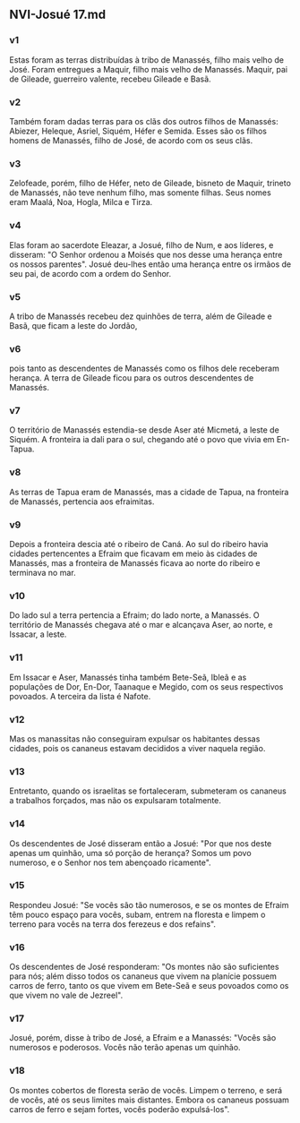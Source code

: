 ## NVI-Josué 17.md
### v1
 Estas foram as terras distribuídas à tribo de Manassés, filho mais velho de José. Foram entregues a Maquir, filho mais velho de Manassés. Maquir, pai de Gileade, guerreiro valente, recebeu Gileade e Basã.
### v2
 Também foram dadas terras para os clãs dos outros filhos de Manassés: Abiezer, Heleque, Asriel, Siquém, Héfer e Semida. Esses são os filhos homens de Manassés, filho de José, de acordo com os seus clãs.
### v3
 Zelofeade, porém, filho de Héfer, neto de Gileade, bisneto de Maquir, trineto de Manassés, não teve nenhum filho, mas somente filhas. Seus nomes eram Maalá, Noa, Hogla, Milca e Tirza.
### v4
 Elas foram ao sacerdote Eleazar, a Josué, filho de Num, e aos líderes, e disseram: "O Senhor ordenou a Moisés que nos desse uma herança entre os nossos parentes". Josué deu-lhes então uma herança entre os irmãos de seu pai, de acordo com a ordem do Senhor.
### v5
 A tribo de Manassés recebeu dez quinhões de terra, além de Gileade e Basã, que ficam a leste do Jordão,
### v6
 pois tanto as descendentes de Manassés como os filhos dele receberam herança. A terra de Gileade ficou para os outros descendentes de Manassés.
### v7
 O território de Manassés estendia-se desde Aser até Micmetá, a leste de Siquém. A fronteira ia dali para o sul, chegando até o povo que vivia em En-Tapua.
### v8
 As terras de Tapua eram de Manassés, mas a cidade de Tapua, na fronteira de Manassés, pertencia aos efraimitas.
### v9
 Depois a fronteira descia até o ribeiro de Caná. Ao sul do ribeiro havia cidades pertencentes a Efraim que ficavam em meio às cidades de Manassés, mas a fronteira de Manassés ficava ao norte do ribeiro e terminava no mar.
### v10
 Do lado sul a terra pertencia a Efraim; do lado norte, a Manassés. O território de Manassés chegava até o mar e alcançava Aser, ao norte, e Issacar, a leste.
### v11
 Em Issacar e Aser, Manassés tinha também Bete-Seã, Ibleã e as populações de Dor, En-Dor, Taanaque e Megido, com os seus respectivos povoados. A terceira da lista é Nafote.
### v12
 Mas os manassitas não conseguiram expulsar os habitantes dessas cidades, pois os cananeus estavam decididos a viver naquela região.
### v13
 Entretanto, quando os israelitas se fortaleceram, submeteram os cananeus a trabalhos forçados, mas não os expulsaram totalmente.
### v14
 Os descendentes de José disseram então a Josué: "Por que nos deste apenas um quinhão, uma só porção de herança? Somos um povo numeroso, e o Senhor nos tem abençoado ricamente".
### v15
 Respondeu Josué: "Se vocês são tão numerosos, e se os montes de Efraim têm pouco espaço para vocês, subam, entrem na floresta e limpem o terreno para vocês na terra dos ferezeus e dos refains".
### v16
 Os descendentes de José responderam: "Os montes não são suficientes para nós; além disso todos os cananeus que vivem na planície possuem carros de ferro, tanto os que vivem em Bete-Seã e seus povoados como os que vivem no vale de Jezreel".
### v17
 Josué, porém, disse à tribo de José, a Efraim e a Manassés: "Vocês são numerosos e poderosos. Vocês não terão apenas um quinhão.
### v18
 Os montes cobertos de floresta serão de vocês. Limpem o terreno, e será de vocês, até os seus limites mais distantes. Embora os cananeus possuam carros de ferro e sejam fortes, vocês poderão expulsá-los".
